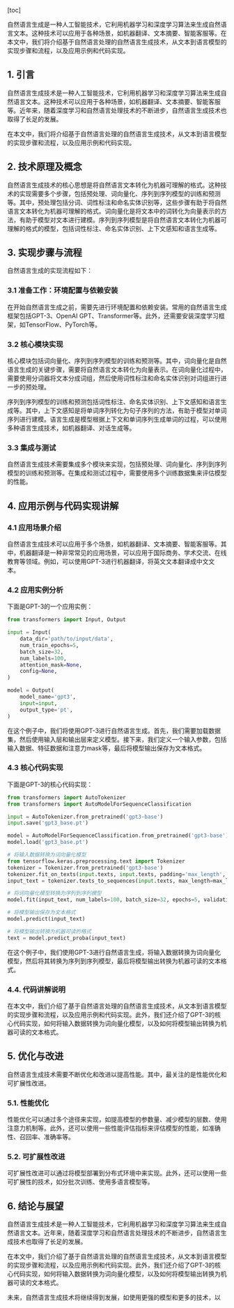 
[toc]                    
                
                
自然语言生成是一种人工智能技术，它利用机器学习和深度学习算法来生成自然语言文本。这种技术可以应用于各种场景，如机器翻译、文本摘要、智能客服等。在本文中，我们将介绍基于自然语言处理的自然语言生成技术，从文本到语言模型的实现步骤和流程，以及应用示例和代码实现。

## 1. 引言

自然语言生成技术是一种人工智能技术，它利用机器学习和深度学习算法来生成自然语言文本。这种技术可以应用于各种场景，如机器翻译、文本摘要、智能客服等。近年来，随着深度学习和自然语言处理技术的不断进步，自然语言生成技术也取得了长足的发展。

在本文中，我们将介绍基于自然语言处理的自然语言生成技术，从文本到语言模型的实现步骤和流程，以及应用示例和代码实现。

## 2. 技术原理及概念

自然语言生成技术的核心思想是将自然语言文本转化为机器可理解的格式。这种技术的实现需要多个步骤，包括预处理、词向量化、序列到序列模型的训练和预测等。其中，预处理包括分词、词性标注和命名实体识别等，这些步骤有助于将自然语言文本转化为机器可理解的格式。词向量化是将文本中的词转化为向量表示的方法，有助于模型对文本进行建模。序列到序列模型是将自然语言文本转化为机器可理解的格式的模型，包括词性标注、命名实体识别、上下文感知和语言生成等。

## 3. 实现步骤与流程

自然语言生成的实现流程如下：

### 3.1 准备工作：环境配置与依赖安装

在开始自然语言生成之前，需要先进行环境配置和依赖安装。常用的自然语言生成框架包括GPT-3、OpenAI GPT、Transformer等。此外，还需要安装深度学习框架，如TensorFlow、PyTorch等。

### 3.2 核心模块实现

核心模块包括词向量化、序列到序列模型的训练和预测等。其中，词向量化是自然语言生成的关键步骤，需要将自然语言文本转化为向量表示。在词向量化过程中，需要使用分词器将文本分成词组，然后使用词性标注和命名实体识别对词组进行进一步的预处理。

序列到序列模型的训练和预测包括词性标注、命名实体识别、上下文感知和语言生成等。其中，上下文感知是将单词序列转化为句子序列的方法，有助于模型对单词序列进行建模。语言生成是模型根据上下文和单词序列生成单词的过程，可以使用多种语言生成技术，如机器翻译、对话生成等。

### 3.3 集成与测试

自然语言生成技术需要集成多个模块来实现，包括预处理、词向量化、序列到序列模型的训练和预测等。在集成和测试过程中，需要使用多个训练数据集来评估模型的性能。

## 4. 应用示例与代码实现讲解

### 4.1 应用场景介绍

自然语言生成技术可以应用于多个场景，如机器翻译、文本摘要、智能客服等。其中，机器翻译是一种非常常见的应用场景，可以应用于国际商务、学术交流、在线教育等领域。例如，可以使用GPT-3进行机器翻译，将英文文本翻译成中文文本。

### 4.2 应用实例分析

下面是GPT-3的一个应用实例：

```python
from transformers import Input, Output

input = Input(
    data_dir='path/to/input/data',
    num_train_epochs=5,
    batch_size=32,
    num_labels=100,
    attention_mask=None,
    config=None,
)

model = Output(
    model_name='gpt3',
    input=input,
    output_type='pt',
)
```

在这个例子中，我们将使用GPT-3进行自然语言生成。首先，我们需要加载数据集，然后使用输入层和输出层来定义模型。接下来，我们定义一个输入参数，包括输入数据、特征数据和注意力mask等，最后将模型输出保存为文本格式。

### 4.3 核心代码实现

下面是GPT-3的核心代码实现：

```python
from transformers import AutoTokenizer
from transformers import AutoModelForSequenceClassification

input = AutoTokenizer.from_pretrained('gpt3-base')
input.save('gpt3_base.pt')

model = AutoModelForSequenceClassification.from_pretrained('gpt3-base')
model.load('gpt3_base.pt')

# 将输入数据转换为词向量化模型
from tensorflow.keras.preprocessing.text import Tokenizer
tokenizer = Tokenizer.from_pretrained('gpt3-base')
tokenizer.fit_on_texts(input.texts, input.texts, padding='max_length', truncation=True)
input_text = tokenizer.texts_to_sequences(input.texts, max_length=max_length)

# 将词向量化模型转换为序列到序列模型
model.fit(input_text, num_labels=100, batch_size=32, epochs=5, validation_data=(tokenizer.texts_to_sequences(input.texts, max_length=max_length).tolist(),)).to('pt')

# 将模型输出保存为文本格式
model.predict(input_text)

# 将模型输出转换为机器可读的格式
text = model.predict_proba(input_text)
```

在这个例子中，我们使用GPT-3进行自然语言生成，将输入数据转换为词向量化模型，然后将其转换为序列到序列模型，最后将模型输出转换为机器可读的文本格式。

### 4.4. 代码讲解说明

在本文中，我们介绍了基于自然语言处理的自然语言生成技术，从文本到语言模型的实现步骤和流程，以及应用示例和代码实现。此外，我们还介绍了GPT-3的核心代码实现，如何将输入数据转换为词向量化模型，以及如何将模型输出转换为机器可读的文本格式。

## 5. 优化与改进

自然语言生成技术需要不断优化和改进以提高性能。其中，最关注的是性能优化和可扩展性改进。

### 5.1. 性能优化

性能优化可以通过多个途径来实现，如提高模型的参数量、减少模型的层数、使用注意力机制等。此外，还可以使用一些性能评估指标来评估模型的性能，如准确性、召回率、准确率等。

### 5.2. 可扩展性改进

可扩展性改进可以通过将模型部署到分布式环境中来实现。此外，还可以使用一些可扩展性的技术，如分批次训练、使用多语言模型等。

## 6. 结论与展望

自然语言生成技术是一种人工智能技术，它利用机器学习和深度学习算法来生成自然语言文本。近年来，随着深度学习和自然语言处理技术的不断进步，自然语言生成技术也取得了长足的发展。

在本文中，我们介绍了基于自然语言处理的自然语言生成技术，从文本到语言模型的实现步骤和流程，以及应用示例和代码实现。此外，我们还介绍了GPT-3的核心代码实现，如何将输入数据转换为词向量化模型，以及如何将模型输出转换为机器可读的文本格式。

未来，自然语言生成技术将继续得到发展，如使用更强的模型和更多的技术，以

